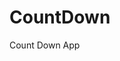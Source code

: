 # CountDown
 Count Down App
     
        
                                         
                                       
                                       
                           
                  
         
  
 
  
